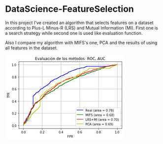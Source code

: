 # DataScience-FeatureSelection
In this project I've created an algorithm that selects features on a dataset according to Plus-L Minus-R (LRS) and Mutual Information (MI). First one is a search strategy while second one is used like evaluation function.

Also I compare my algorithm with MIFS's one, PCA and the results of using all features in the dataset.

![alt text](https://github.com/SilviaCalvarro/feature_selection_plusL_minusR/blob/main/images/roc.png)
